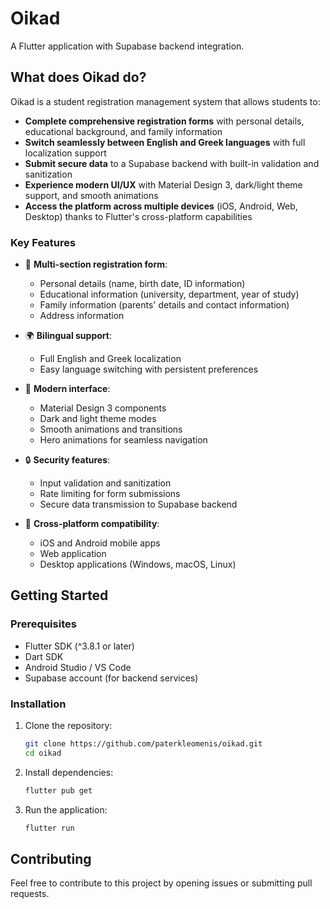 # Oikad

A Flutter application with Supabase backend integration.

## What does Oikad do?

Oikad is a student registration management system that allows students to:

- **Complete comprehensive registration forms** with personal details, educational background, and family information
- **Switch seamlessly between English and Greek languages** with full localization support
- **Submit secure data** to a Supabase backend with built-in validation and sanitization
- **Experience modern UI/UX** with Material Design 3, dark/light theme support, and smooth animations
- **Access the platform across multiple devices** (iOS, Android, Web, Desktop) thanks to Flutter's cross-platform capabilities

### Key Features

- 📝 **Multi-section registration form**:
  - Personal details (name, birth date, ID information)
  - Educational information (university, department, year of study)
  - Family information (parents' details and contact information)
  - Address information

- 🌍 **Bilingual support**:
  - Full English and Greek localization
  - Easy language switching with persistent preferences

- 🎨 **Modern interface**:
  - Material Design 3 components
  - Dark and light theme modes
  - Smooth animations and transitions
  - Hero animations for seamless navigation

- 🔒 **Security features**:
  - Input validation and sanitization
  - Rate limiting for form submissions
  - Secure data transmission to Supabase backend

- 📱 **Cross-platform compatibility**:
  - iOS and Android mobile apps
  - Web application
  - Desktop applications (Windows, macOS, Linux)

## Getting Started

### Prerequisites

- Flutter SDK (^3.8.1 or later)
- Dart SDK
- Android Studio / VS Code
- Supabase account (for backend services)

### Installation

1. Clone the repository:
   ```bash
   git clone https://github.com/paterkleomenis/oikad.git
   cd oikad

2. Install dependencies:
   ```bash
   flutter pub get

3. Run the application:
   ```bash
   flutter run

## Contributing

Feel free to contribute to this project by opening issues or submitting pull requests.
